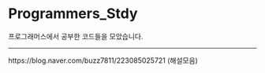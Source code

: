 # Programmers_Stdy
프로그래머스에서 공부한 코드들을 모았습니다.
<HR>   
https://blog.naver.com/buzz7811/223085025721 (해설모음)
